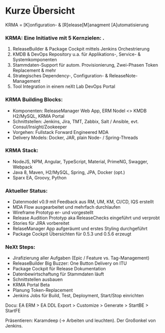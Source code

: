 # Kurze Übersicht



KRMA = [K]onfiguration- & [R]elease[M]anagment [A]utomatisierung

### KRMA: Eine Initiative mit 5 Kernzielen: .
 1. ReleaseBuilder & Package Cockpit mittels Jenkins Orchestrierung
 2. KMDB & DevOps Repository u.a. für Applikations-, Service- & Systemkomponenten
 3. Stammdaten-Support für autom. Provisionierung, Zwei-Phasen Token Replacement & mehr
 4. Strategisches Dependency-, Configuration- & ReleaseNote-Management
 5. Tool Integration in einem neXt Lab DevOps Portal

### KRMA Building Blocks:
  - Komponenten: ReleaseManager Web App, ERM Nodel <> KMDB H2/MySQL, KRMA Portal
  - Schnittstellen: Jenkins, Jira, TMT, Zabbix, Salt / Ansible, evt. Consul/Insight/Zookeeper
  - Vorgehen: Fullstack Forward Engineered MDA
  - Delivery Models: Docker, JAR, plain Node- / Spring-Threads

### KRMA Stack:
  - NodeJS, NPM, Angular, TypeScript, Material, PrimeNG, Swagger, Webpack
  - Java 8, Maven, H2/MySQL, Spring, JPA, Docker (opt.)
  - Sparx EA, Groovy, Python

### Aktueller Status:
  - Datenmodel v0.9 mit Feedback aus RM, UM, KM, CI/CD, IQS erstellt
  - MDA Flow ausgearbeitet und mehrfach durchlaufen
  - Wireframe Prototyp er- und vorgestellt
  - Release Audition Prototyp aka ReleaseChecks eingeführt und verprobt
  - Stories für JIRA vorbereitet 
  - RelaseManager App aufgeräumt und erstes Styling durchgeführt
  - Package Cockpit Übersichten für 0.5.3 und 0.5.6 erzeugt

### NeXt Steps:
  - Jirafizierung aller Aufgaben (Epic / Feature vs. Tag-Management)
  - ReleaseBuilder Big Buzzer: One Button Delivery on ITU
  - Package Cockpit für Release Dokumentation
  - Datenbewirtschaftung für Stammdaten läuft
  - Schnittstellen ausbauen
  - KRMA Portal Beta
  - Planung Token-Replacement
  - Jenkins Jobs für Build, Test, Deployment, Start/Stop einrichten
  
  
Docu: EA ERM > EA DDL Export > Customize > Generate > StartBE > StartFE

Präsentieren:
Karamdeep (-> Arbeiten und leuchten). Der Großonkel von Jenkins.
 
